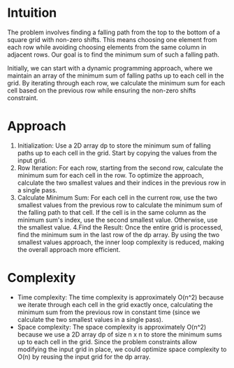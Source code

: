 # Intuition
The problem involves finding a falling path from the top to the bottom of a square grid with non-zero shifts. This means choosing one element from each row while avoiding choosing elements from the same column in adjacent rows. Our goal is to find the minimum sum of such a falling path.

Initially, we can start with a dynamic programming approach, where we maintain an array of the minimum sum of falling paths up to each cell in the grid. By iterating through each row, we calculate the minimum sum for each cell based on the previous row while ensuring the non-zero shifts constraint.

# Approach
1. Initialization: Use a 2D array dp to store the minimum sum of falling paths up to each cell in the grid. Start by copying the values from the input grid.
2. Row Iteration: For each row, starting from the second row, calculate the minimum sum for each cell in the row. To optimize the approach, calculate the two smallest values and their indices in the previous row in a single pass.
3. Calculate Minimum Sum: For each cell in the current row, use the two smallest values from the previous row to calculate the minimum sum of the falling path to that cell. If the cell is in the same column as the minimum sum's index, use the second smallest value. Otherwise, use the smallest value.
4.Find the Result: Once the entire grid is processed, find the minimum sum in the last row of the dp array.
By using the two smallest values approach, the inner loop complexity is reduced, making the overall approach more efficient.

# Complexity
- Time complexity:
The time complexity is approximately O(n^2) because we iterate through each cell in the grid exactly once, calculating the minimum sum from the previous row in constant time (since we calculate the two smallest values in a single pass).
- Space complexity:
The space complexity is approximately O(n^2) because we use a 2D array dp of size n x n to store the minimum sums up to each cell in the grid. Since the problem constraints allow modifying the input grid in place, we could optimize space complexity to O(n) by reusing the input grid for the dp array.
